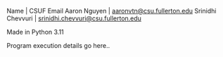Name                | CSUF Email
Aaron Nguyen        | aaronvtn@csu.fullerton.edu
Srinidhi Chevvuri   | srinidhi.chevvuri@csu.fullerton.edu

Made in Python 3.11

Program execution details go here..
